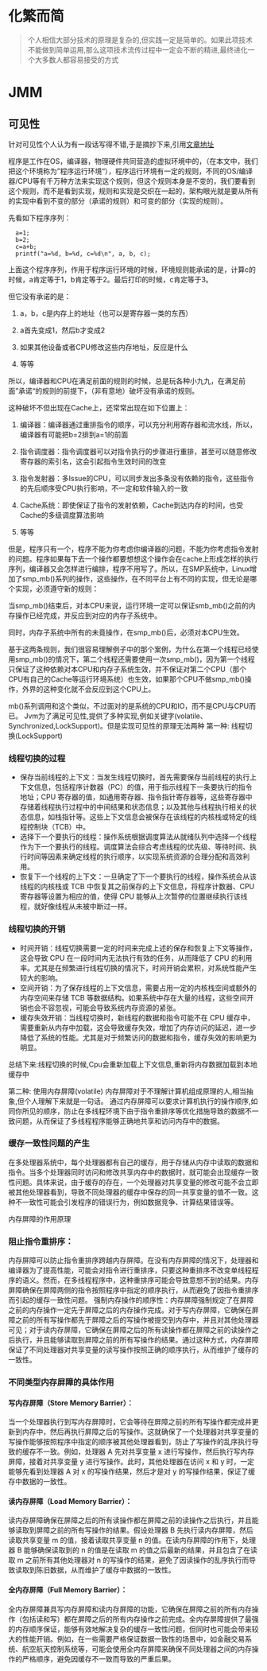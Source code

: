 # 化繁而简
> 个人相信大部分技术的原理是复杂的,但实践一定是简单的。如果此项技术不能做到简单运用,那么这项技术流传过程中一定会不断的精进,最终进化一个大多数人都容易接受的方式

# JMM
## 可见性

针对可见性个人认为有一段话写得不错,于是摘抄下来,引用[文章地址](https://blog.csdn.net/tjcwt2011/article/details/123652951)

程序是工作在OS，编译器，物理硬件共同营造的虚拟环境中的，（在本文中，我们把这个环境称为”程序运行环境“），程序运行环境有一定的规则，不同的OS/编译器/CPU等有千万种方法来实现这个规则，但这个规则本身是不变的，我们要看到这个规则，而不是看到实现，规则和实现是交织在一起的，架构眼光就是要从所有的实现中看到不变的部分（承诺的规则）和可变的部分（实现的规则）。
  
  先看如下程序序列：
```shell script
  a=1;
  b=2;
  c=a+b;
  printf("a=%d, b=%d, c=%d\n", a, b, c);
```  
   
  上面这个程序序列，作用于程序运行环境的时候，环境规则能承诺的是，计算c的时候，a肯定等于1，b肯定等于2。最后打印的时候，c肯定等于3。
  
  但它没有承诺的是：
  
  1. a，b，c是内存上的地址（也可以是寄存器一类的东西）
  
  2. a首先变成1，然后b才变成2
  
  3. 如果其他设备或者CPU修改这些内存地址，反应是什么
  
  4. 等等
  
  所以，编译器和CPU在满足前面的规则的时候，总是玩各种小九九，在满足前面”承诺“的规则的前提下，（非有意地）破坏没有承诺的规则。
  
  这种破坏不但出现在Cache上，还常常出现在如下位置上：
  
  1. 编译器：编译器通过重排指令的顺序，可以充分利用寄存器和流水线，所以，编译器有可能把b=2排到a=1的前面
  
  2. 指令调度器：指令调度器可以对指令执行的步骤进行重排，甚至可以随意修改寄存器的索引名，这会引起指令生效时间的改变
  
  3. 指令发射器：多Issue的CPU，可以同步发出多条没有依赖的指令，这些指令的先后顺序受CPU执行影响，不一定和软件输入的一致
  
  4. Cache系统：即使保证了指令的发射依赖，Cache到达内存的时间，也受Cache的多级调度算法影响
  
  5. 等等
  
  但是，程序只有一个，程序不能为你考虑你编译器的问题，不能为你考虑指令发射的问题。程序如果每下去一个操作都要想想这个操作会在cache上形成怎样的执行序列，编译器又会怎样进行编排，程序不用写了。所以，在SMP系统中，Linux增加了smp_mb()系列的操作，这些操作，在不同平台上有不同的实现，但无论是哪个实现，必须遵守新的规则：
  
  当smp_mb()结束后，对本CPU来说，运行环境一定可以保证smb_mb()之前的内存操作已经完成，并反应到对应的内存子系统中。
  
  同时，内存子系统中所有的未竟操作，在smp_mb()后，必须对本CPU生效。
  
  基于这两条规则，我们很容易理解例子中的那个案例，为什么在第一个线程已经使用smp_mb()的情况下，第二个线程还需要使用一次smp_mb()，因为第一个线程只保证了这种依赖对本CPU和内存子系统生效，并不保证对第二个CPU（那个CPU有自己的Cache等运行环境系统）也生效，如果那个CPU不做smp_mb()操作，外界的这种变化就不会反应到这个CPU上。
  
  mb()系列调用和这个类似，不过面对的是系统的CPU和IO，而不是CPU与CPU而已。
Jvm为了满足可见性,提供了多种实现,例如关键字(volatile、Synchronized,LockSupport)。但是实现可见性的原理无法两种
第一种: 线程切换(LockSupport)

### 线程切换的过程
- 保存当前线程的上下文：当发生线程切换时，首先需要保存当前线程的执行上下文信息，包括程序计数器（PC）的值，用于指示线程下一条要执行的指令地址；CPU 寄存器的值，如通用寄存器、指令指针寄存器等，这些寄存器中存储着线程执行过程中的中间结果和状态信息；以及其他与线程执行相关的状态信息，如栈指针等。这些上下文信息会被保存在该线程的内核栈或特定的线程控制块（TCB）中。
- 选择下一个要执行的线程：操作系统根据调度算法从就绪队列中选择一个线程作为下一个要执行的线程。调度算法会综合考虑线程的优先级、等待时间、执行时间等因素来确定线程的执行顺序，以实现系统资源的合理分配和高效利用。
- 恢复下一个线程的上下文：一旦确定了下一个要执行的线程，操作系统会从该线程的内核栈或 TCB 中恢复其之前保存的上下文信息，将程序计数器、CPU 寄存器等设置为相应的值，使得 CPU 能够从上次暂停的位置继续执行该线程，就好像线程从未被中断过一样。
### 线程切换的开销
- 时间开销：线程切换需要一定的时间来完成上述的保存和恢复上下文等操作，这会导致 CPU 在一段时间内无法执行有效的任务，从而降低了 CPU 的利用率。尤其是在频繁进行线程切换的情况下，时间开销会累积，对系统性能产生较大的影响。
- 空间开销：为了保存线程的上下文信息，需要占用一定的内核栈空间或额外的内存空间来存储 TCB 等数据结构。如果系统中存在大量的线程，这些空间开销也会不容忽视，可能会导致系统内存资源的紧张。
- 缓存失效开销：当线程切换时，新线程的数据和指令可能不在 CPU 缓存中，需要重新从内存中加载，这会导致缓存失效，增加了内存访问的延迟，进一步降低了系统的性能。尤其是对于频繁访问的数据和指令，缓存失效的影响更为明显。

总结下来:线程切换的时候,Cpu会重新加载上下文信息,重新将内存数据加载到本地缓存中

第二种: 使用内存屏障(volatile)
内存屏障对于不理解计算机组成原理的人,相当抽象,但个人理解下来就是一句话。
通过内存屏障可以要求计算机执行的操作顺序,如同你所见的顺序，防止在多线程环境下由于指令重排序等优化措施导致的数据不一致问题，从而保证了多线程程序能够正确地共享和访问内存中的数据。


### 缓存一致性问题的产生
在多处理器系统中，每个处理器都有自己的缓存，用于存储从内存中读取的数据和指令。当多个处理器同时访问和修改共享内存中的数据时，就可能会出现缓存一致性问题。具体来说，由于缓存的存在，一个处理器对共享变量的修改可能不会立即被其他处理器看到，导致不同处理器的缓存中保存的同一共享变量的值不一致。这种不一致性可能会引发程序的错误行为，例如数据竞争、计算结果错误等。

内存屏障的作用原理
### 阻止指令重排序：
内存屏障可以防止指令重排序跨越内存屏障。在没有内存屏障的情况下，处理器和编译器为了提高性能，可能会对指令进行重排序，只要这种重排序不改变单线程程序的语义。然而，在多线程程序中，这种重排序可能会导致意想不到的结果。内存屏障确保在屏障两侧的指令按照程序中指定的顺序执行，从而避免了因指令重排序而引起的缓存一致性问题。
强制内存操作的顺序性：内存屏障强制规定了在屏障之前的内存操作一定先于屏障之后的内存操作完成。对于写内存屏障，它确保在屏障之前的所有写操作都先于屏障之后的写操作被提交到内存中，并且对其他处理器可见；对于读内存屏障，它确保在屏障之后的所有读操作都在屏障之前的读操作之后执行，并且能够读取到屏障之前的所有写操作的结果。通过这种方式，内存屏障保证了不同处理器对共享变量的读写操作按照正确的顺序执行，从而维护了缓存的一致性。
### 不同类型内存屏障的具体作用
#### 写内存屏障（Store Memory Barrier）：
当一个处理器执行到写内存屏障时，它会等待在屏障之前的所有写操作都完成并更新到内存中，然后再执行屏障之后的写操作。这就确保了一个处理器对共享变量的写操作能够按照程序中指定的顺序被其他处理器看到，防止了写操作的乱序执行导致的缓存不一致。例如，处理器 A 先对共享变量 x 进行写操作，然后执行写内存屏障，接着对共享变量 y 进行写操作。此时，其他处理器在访问 x 和 y 时，一定能够先看到处理器 A 对 x 的写操作结果，然后才是对 y 的写操作结果，保证了缓存中数据的一致性。
#### 读内存屏障（Load Memory Barrier）：
读内存屏障确保在屏障之后的所有读操作都在屏障之前的读操作之后执行，并且能够读取到屏障之前的所有写操作的结果。假设处理器 B 先执行读内存屏障，然后读取共享变量 m 的值，接着读取共享变量 n 的值。在读内存屏障的作用下，处理器 B 能够确保读取到的 n 的值是在读取 m 的值之后最新的结果，并且包含了在读取 m 之前所有其他处理器对 n 的写操作的结果，避免了因读操作的乱序执行而导致读取到陈旧数据，从而维护了缓存中数据的一致性。
#### 全内存屏障（Full Memory Barrier）：
全内存屏障兼具写内存屏障和读内存屏障的功能，它确保在屏障之前的所有内存操作（包括读和写）都在屏障之后的所有内存操作之前完成。全内存屏障提供了最强的内存顺序保证，能够有效地解决复杂的缓存一致性问题，但同时也可能会带来较大的性能开销。例如，在一些需要严格保证数据一致性的场景中，如金融交易系统、航空航天控制系统等，可能会使用全内存屏障来确保不同处理器之间的内存操作的严格顺序，避免因缓存不一致而导致的严重后果。 
 


